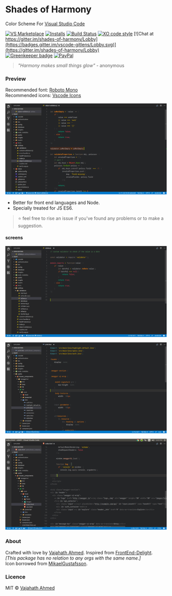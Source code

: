 # Shades of Harmony

Color Scheme For [Visual Studio Code](https://code.visualstudio.com/)

[![VS Marketplace](https://vsmarketplacebadge.apphb.com/version/vajahath-ahmed.shades-of-harmony.svg)](https://marketplace.visualstudio.com/items?itemName=vajahath-ahmed.shades-of-harmony) [![Installs](https://vsmarketplacebadge.apphb.com/installs/vajahath-ahmed.shades-of-harmony.svg)](https://marketplace.visualstudio.com/items?itemName=vajahath-ahmed.shades-of-harmony) [![Build Status](https://travis-ci.org/vajahath/shades-of-harmony.svg?branch=master)](https://travis-ci.org/vajahath/shades-of-harmony) [![XO code style](https://img.shields.io/badge/code_style-XO-5ed9c7.svg)](https://github.com/sindresorhus/xo) [![Chat at https://gitter.im/shades-of-harmony/Lobby](https://badges.gitter.im/vscode-gitlens/Lobby.svg)](https://gitter.im/shades-of-harmony/Lobby)
<br>[![Greenkeeper badge](https://badges.greenkeeper.io/vajahath/shades-of-harmony.svg)](https://greenkeeper.io/)
[![PayPal][badge_paypal_donate]][paypal-donations]

> _"Harmony makes small things glow"_  - anonymous

### Preview
Recommended font: [Roboto Mono](https://fonts.google.com/specimen/Roboto+Mono)<br>
Recommended icons: [Vscode Icons](https://marketplace.visualstudio.com/items?itemName=robertohuertasm.vscode-icons)<br><br>
![preview](https://github.com/vajahath/shades-of-harmony/blob/master/media/shades%201.png?raw=true)

 - Better for front end languages and Node.
 - Specially treated for JS ES6.

> :star: feel free to rise an issue if you've found any problems or to make a suggestion.

#### screens

![enter image description here](https://github.com/vajahath/shades-of-harmony/blob/master/media/shades%202.png?raw=true)

![enter image description here](https://github.com/vajahath/shades-of-harmony/blob/master/media/shades%203.png?raw=true)

![enter image description here](https://github.com/vajahath/shades-of-harmony/blob/master/media/shades%204.png?raw=true)

### About
Crafted with love by [Vajahath Ahmed](https://twitter.com/vajahath7). Inspired from [FrontEnd-Delight](https://github.com/bernatfortet/sublime-frontend-delight).<br>
_[This package has no relation to any orgs with the same name.]_<br>
Icon borrowed from [MikaelGustafsson](https://dribbble.com/MikaelGustafsson).

### Licence
MIT &copy; [Vajahath Ahmed](https://twitter.com/vajahath7)


[badge_paypal_donate]: https://cdn.rawgit.com/vajahath/cloud-codes/a01f087f/badges/paypal_donate.svg
[paypal-donations]: https://paypal.me/vajahath